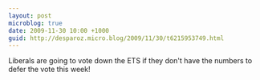 ```yaml
---
layout: post
microblog: true
date: 2009-11-30 10:00 +1000
guid: http://desparoz.micro.blog/2009/11/30/t6215953749.html
---
```

Liberals are going to vote down the ETS if they don't have the numbers to defer the vote this week!
